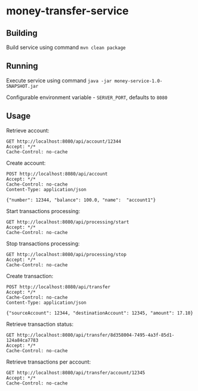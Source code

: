 # money-transfer-service

## Building
Build service using command `mvn clean package`

## Running
Execute service using command `java -jar money-service-1.0-SNAPSHOT.jar`

Configurable environment variable - `SERVER_PORT`, defaults to `8080`

## Usage

Retrieve account:
```http request
GET http://localhost:8080/api/account/12344
Accept: */*
Cache-Control: no-cache
```

Create account:
```http request
POST http://localhost:8080/api/account
Accept: */*
Cache-Control: no-cache
Content-Type: application/json

{"number": 12344, "balance": 100.0, "name":  "account1"}
```

Start transactions processing:
```http request
GET http://localhost:8080/api/processing/start
Accept: */*
Cache-Control: no-cache
```

Stop transactions processing:
```http request
GET http://localhost:8080/api/processing/stop
Accept: */*
Cache-Control: no-cache
```

Create transaction:
```http request
POST http://localhost:8080/api/transfer
Accept: */*
Cache-Control: no-cache
Content-Type: application/json

{"sourceAccount": 12344, "destinationAccount": 12345, "amount": 17.10}
```

Retrieve transaction status:
```http request
GET http://localhost:8080/api/transfer/8d358004-7495-4a3f-85d1-124a84ca7783
Accept: */*
Cache-Control: no-cache
```

Retrieve transactions per account:
```http request
GET http://localhost:8080/api/transfer/account/12345
Accept: */*
Cache-Control: no-cache
```